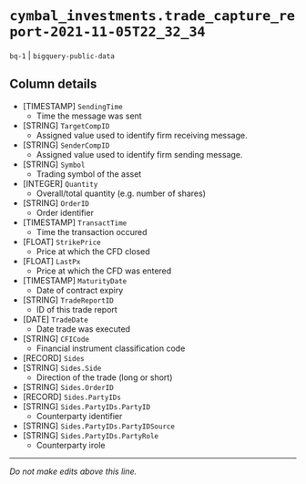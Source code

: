 # `cymbal_investments.trade_capture_report-2021-11-05T22_32_34`
`bq-1` | `bigquery-public-data`

## Column details
* [TIMESTAMP] `SendingTime`
  - Time the message was sent
* [STRING]    `TargetCompID`
  - Assigned value used to identify firm receiving message.
* [STRING]    `SenderCompID`
  - Assigned value used to identify firm sending message.
* [STRING]    `Symbol`
  - Trading symbol of the asset
* [INTEGER]   `Quantity`
  - Overall/total quantity (e.g. number of shares)
* [STRING]    `OrderID`
  - Order identifier
* [TIMESTAMP] `TransactTime`
  - Time the transaction occured
* [FLOAT]     `StrikePrice`
  - Price at which the CFD closed
* [FLOAT]     `LastPx`
  - Price at which the CFD was entered
* [TIMESTAMP] `MaturityDate`
  - Date of contract expiry
* [STRING]    `TradeReportID`
  - ID of this trade report
* [DATE]      `TradeDate`
  - Date trade was executed
* [STRING]    `CFICode`
  - Financial instrument classification code
* [RECORD]    `Sides`
* [STRING]    `Sides.Side`
  - Direction of the trade (long or short)
* [STRING]    `Sides.OrderID`
* [RECORD]    `Sides.PartyIDs`
* [STRING]    `Sides.PartyIDs.PartyID`
  - Counterparty identifier
* [STRING]    `Sides.PartyIDs.PartyIDSource`
* [STRING]    `Sides.PartyIDs.PartyRole`
  - Counterparty irole

-------------------------------------------------------------------------------
*Do not make edits above this line.*
